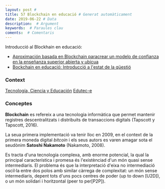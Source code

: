 ```yaml
---
layout: post #
title: 57 Blockchain en educació # Generat automàticament
date: 2019-06-22 # Data
description:  # Argument
keywords:  # Paraules clau
coments:  # Comentaris
---
```


Introducció al Blockhain en educació:

- [Aproximación basada en Blockchain paracrear un modelo de confianza en la enseñanza superior abierta y ubicua](http://tecnologia-ciencia-educacion.com/index.php/TCE/article/download/281/207)
- [Bockchain en educació: Introducció a l'estat de la qüestió](http://www.edutec.es/revista/index.php/edutec-e/article/view/915/pdf)

### Context

[Tecnología, Ciencia y Educación](http://tecnologia-ciencia-educacion.com/index.php/TCE/article/view/281/207)
[Edutec-e](http://www.edutec.es/revista/index.php/edutec-e/article/view/915)

### Conceptes

**Blockchain** es refereix a una tecnologia informàtica que permet mantenir registres descentralitzats i distribuits de transaccions digitals (Tapscott y Tapscott, 2016).

La seua primera implementació va tenir lloc en 2009, en el context de la primera moneda digital *bitcoin* i els seus autors es varen amagar sota el seudònim **Satoshi Nakamoto** (Nakamoto, 2008).

Es tracta d'una tecnologia complexa, amb enorme potencial, la qual la principal característica i promesa és l'existènciad d'un món quasi sense intermediaris.
El problema és que la interpretació d'eixa no intermediació oscil·la entre dos polos amb similar càrrega de complexitat: un món sense intermediaris, depent tots d'uns pocs centres de poder (up to down [U2D]), o un món solidari i horitzontal (peer to per[P2P]).

